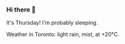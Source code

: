 ### Hi there :wave:

It's Thursday! I'm probably sleeping.

Weather in Toronto: light rain, mist, at +20°C.
